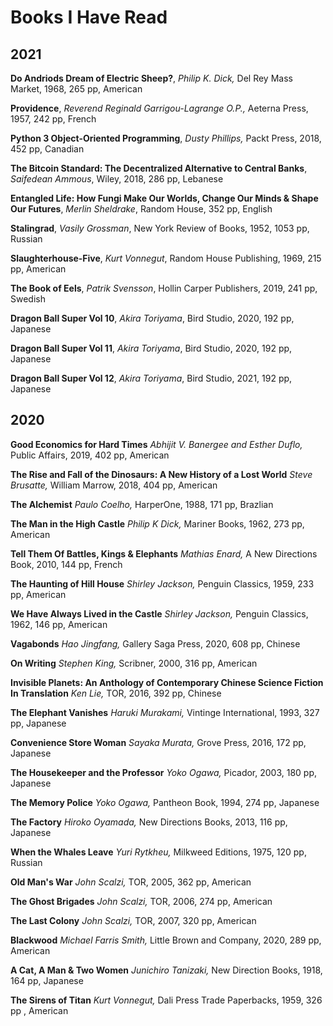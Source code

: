 # Books I Have Read

## 2021

**Do Andriods Dream of Electric Sheep?**, _Philip K. Dick,_ Del Rey Mass Market, 1968, 265 pp, American

**Providence**, _Reverend Reginald Garrigou-Lagrange O.P.,_ Aeterna Press, 1957, 242 pp, French

**Python 3 Object-Oriented Programming**, _Dusty Phillips,_ Packt Press, 2018, 452 pp, Canadian

**The Bitcoin Standard: The Decentralized Alternative to Central Banks**, _Saifedean Ammous_, Wiley, 2018, 286 pp, Lebanese

**Entangled Life: How Fungi Make Our Worlds, Change Our Minds & Shape Our Futures**, _Merlin Sheldrake_, Random House, 352 pp, English

**Stalingrad**, _Vasily Grossman_, New York Review of Books, 1952, 1053 pp, Russian

**Slaughterhouse-Five**, _Kurt Vonnegut_, Random House Publishing, 1969, 215 pp, American

**The Book of Eels**, _Patrik Svensson_, Hollin Carper Publishers, 2019, 241 pp, Swedish

**Dragon Ball Super Vol 10**, _Akira Toriyama_, Bird Studio, 2020, 192 pp, Japanese

**Dragon Ball Super Vol 11**, _Akira Toriyama_, Bird Studio, 2020, 192 pp, Japanese

**Dragon Ball Super Vol 12**, _Akira Toriyama_, Bird Studio, 2021, 192 pp, Japanese

## 2020

**Good Economics for Hard Times** _Abhijit V. Banergee and Esther Duflo,_ Public Affairs, 2019, 402 pp, American

**The Rise and Fall of the Dinosaurs: A New History of a Lost World** _Steve Brusatte,_ William Marrow, 2018, 404 pp, American

**The Alchemist** _Paulo Coelho,_ HarperOne, 1988, 171 pp, Brazlian

**The Man in the High Castle** _Philip K Dick,_ Mariner Books, 1962, 273 pp, American

**Tell Them Of Battles, Kings & Elephants** _Mathias Enard,_ A New Directions Book, 2010, 144 pp, French

**The Haunting of Hill House** _Shirley Jackson,_ Penguin Classics, 1959, 233 pp, American

**We Have Always Lived in the Castle** _Shirley Jackson,_ Penguin Classics, 1962, 146 pp, American

**Vagabonds** _Hao Jingfang,_ Gallery Saga Press, 2020, 608 pp, Chinese

**On Writing** _Stephen King,_ Scribner, 2000, 316 pp, American

**Invisible Planets: An Anthology of Contemporary Chinese Science Fiction In Translation** _Ken Lie,_ TOR, 2016, 392 pp, Chinese

**The Elephant Vanishes** _Haruki Murakami,_ Vintinge International, 1993, 327 pp, Japanese

**Convenience Store Woman** _Sayaka Murata,_ Grove Press, 2016, 172 pp, Japanese

**The Housekeeper and the Professor** _Yoko Ogawa,_ Picador, 2003, 180 pp, Japanese

**The Memory Police** _Yoko Ogawa,_ Pantheon Book, 1994, 274 pp, Japanese

**The Factory** _Hiroko Oyamada,_  New Directions Books, 2013, 116 pp, Japanese

**When the Whales Leave** _Yuri Rytkheu,_ Milkweed Editions, 1975, 120 pp, Russian

**Old Man's War** _John Scalzi,_ TOR, 2005, 362 pp, American

**The Ghost Brigades** _John Scalzi,_ TOR, 2006, 274 pp, American

**The Last Colony** _John Scalzi,_ TOR, 2007, 320 pp, American

**Blackwood** _Michael Farris Smith,_ Little Brown and Company, 2020, 289 pp, American

**A Cat, A Man & Two Women** _Junichiro Tanizaki,_ New Direction Books, 1918, 164 pp, Japanese 

**The Sirens of Titan** _Kurt Vonnegut,_  Dali Press Trade Paperbacks, 1959, 326 pp , American
